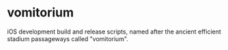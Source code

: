 vomitorium
==========

iOS development build and release scripts, named after the ancient efficient stadium passageways called "vomitorium".

